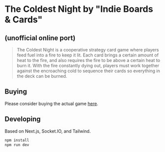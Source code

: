 # The Coldest Night by "Indie Boards & Cards"

## (unofficial online port)

> The Coldest Night is a cooperative strategy card game where players feed fuel into a fire to keep it lit. Each card
> brings a certain amount of heat to the fire, and also requires the fire to be above a certain heat to burn it. With
> the
> fire constantly dying out, players must work together against the encroaching cold to sequence their cards so
> everything
> in the deck can be burned.

## Buying

Please consider buying the actual game [here](https://www.nobleknight.com/P/2147805652).

## Developing

Based on Next.js, Socket.IO, and Tailwind.

```bash
npm install
npm run dev
```